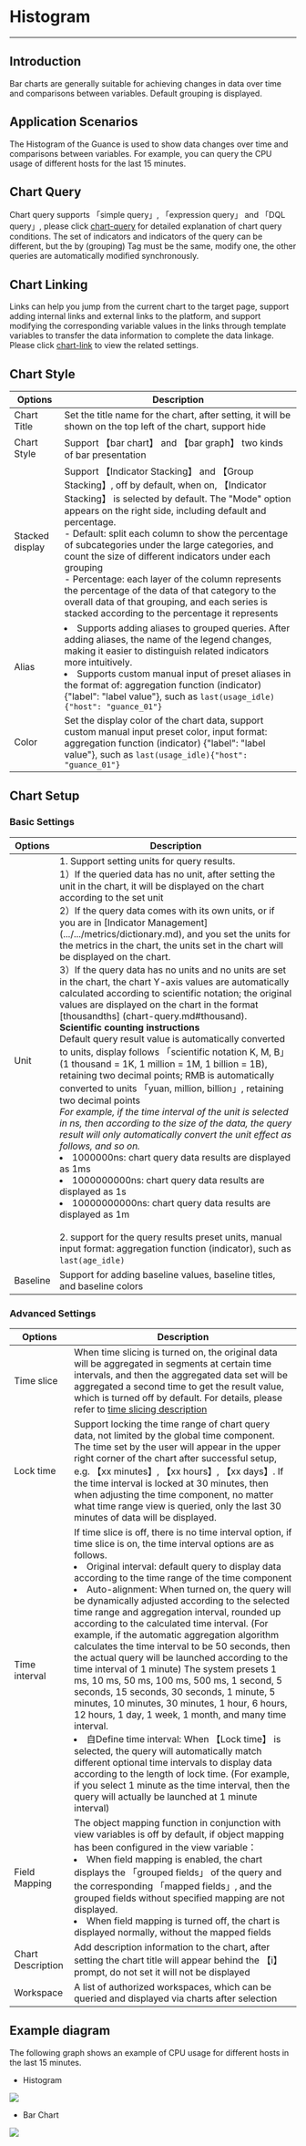 # Histogram

---

## Introduction

Bar charts are generally suitable for achieving changes in data over time and comparisons between variables. Default grouping is displayed.

## Application Scenarios

The Histogram of the Guance is used to show data changes over time and comparisons between variables. For example, you can query the CPU usage of different hosts for the last 15 minutes.

## Chart Query

Chart query supports 「simple query」, 「expression query」 and 「DQL query」, please click [chart-query](chart-query.md) for detailed explanation of chart query conditions. The set of indicators and indicators of the query can be different, but the by (grouping) Tag must be the same, modify one, the other queries are automatically modified synchronously.

## Chart Linking

Links can help you jump from the current chart to the target page, support adding internal links and external links to the platform, and support modifying the corresponding variable values in the links through template variables to transfer the data information to complete the data linkage. Please click [chart-link](chart-link.md) to view the related settings.

## Chart Style
| Options | Description |
| --- | --- |
| Chart Title | Set the title name for the chart, after setting, it will be shown on the top left of the chart, support hide |
| Chart Style | Support 【bar chart】 and 【bar graph】 two kinds of bar presentation |
| Stacked display | Support 【Indicator Stacking】 and 【Group Stacking】, off by default, when on, 【Indicator Stacking】 is selected by default. The "Mode" option appears on the right side, including default and percentage.<br />- Default: split each column to show the percentage of subcategories under the large categories, and count the size of different indicators under each grouping<br />- Percentage: each layer of the column represents the percentage of the data of that category to the overall data of that grouping, and each series is stacked according to the percentage it represents<br /> |
| Alias | <li>Supports adding aliases to grouped queries. After adding aliases, the name of the legend changes, making it easier to distinguish related indicators more intuitively.<br/><li>Supports custom manual input of preset aliases in the format of: aggregation function (indicator) {"label": "label value"}, such as `last(usage_idle){"host": "guance_01"}` |
| Color | Set the display color of the chart data, support custom manual input preset color, input format: aggregation function (indicator) {"label": "label value"}, such as `last(usage_idle){"host": "guance_01"}` |


## Chart Setup

### Basic Settings
| Options | Description |
| --- | --- |
| Unit | 1. Support setting units for query results.<br />1）If the queried data has no unit, after setting the unit in the chart, it will be displayed on the chart according to the set unit<br />2）If the query data comes with its own units, or if you are in [Indicator Management] (.../.../metrics/dictionary.md), and you set the units for the metrics in the chart, the units set in the chart will be displayed on the chart.<br />3）If the query data has no units and no units are set in the chart, the chart Y-axis values are automatically calculated according to scientific notation; the original values are displayed on the chart in the format [thousandths] (chart-query.md#thousand).<br /> **Scientific counting instructions**<br />Default query result value is automatically converted to units, display follows 「scientific notation K, M, B」 (1 thousand = 1K, 1 million = 1M, 1 billion = 1B), retaining two decimal points; RMB is automatically converted to units 「yuan, million, billion」, retaining two decimal points<br />*For example, if the time interval of the unit is selected in ns, then according to the size of the data, the query result will only automatically convert the unit effect as follows, and so on.*<br /><li>1000000ns: chart query data results are displayed as 1ms<br /><li>1000000000ns: chart query data results are displayed as 1s<br /><li>10000000000ns: chart query data results are displayed as 1m<br /><br/>2. support for the query results preset units, manual input format: aggregation function (indicator), such as `last(age_idle)` |
| Baseline | Support for adding baseline values, baseline titles, and baseline colors |

### Advanced Settings
| Options | Description |
| --- | --- |
| Time slice | When time slicing is turned on, the original data will be aggregated in segments at certain time intervals, and then the aggregated data set will be aggregated a second time to get the result value, which is turned off by default. For details, please refer to [time slicing description](chart-query.md#time-slicing) |
| Lock time | Support locking the time range of chart query data, not limited by the global time component. The time set by the user will appear in the upper right corner of the chart after successful setup, e.g. 【xx minutes】, 【xx hours】, 【xx days】. If the time interval is locked at 30 minutes, then when adjusting the time component, no matter what time range view is queried, only the last 30 minutes of data will be displayed. |
| Time interval | If time slice is off, there is no time interval option, if time slice is on, the time interval options are as follows.<br /><li>Original interval: default query to display data according to the time range of the time component<br /><li>Auto-alignment: When turned on, the query will be dynamically adjusted according to the selected time range and aggregation interval, rounded up according to the calculated time interval. (For example, if the automatic aggregation algorithm calculates the time interval to be 50 seconds, then the actual query will be launched according to the time interval of 1 minute) The system presets 1 ms, 10 ms, 50 ms, 100 ms, 500 ms, 1 second, 5 seconds, 15 seconds, 30 seconds, 1 minute, 5 minutes, 10 minutes, 30 minutes, 1 hour, 6 hours, 12 hours, 1 day, 1 week, 1 month, and many time interval.<br /><li>自Define time interval: When 【Lock time】 is selected, the query will automatically match different optional time intervals to display data according to the length of lock time. (For example, if you select 1 minute as the time interval, then the query will actually be launched at 1 minute interval)<br /> |
| Field Mapping | The object mapping function in conjunction with view variables is off by default, if object mapping has been configured in the view variable：<br /><li>When field mapping is enabled, the chart displays the 「grouped fields」 of the query and the corresponding 「mapped fields」, and the grouped fields without specified mapping are not displayed.<br /><li>When field mapping is turned off, the chart is displayed normally, without the mapped fields<br /> |
| Chart Description | Add description information to the chart, after setting the chart title will appear behind the 【i】 prompt, do not set it will not be displayed |
| Workspace | A list of authorized workspaces, which can be queried and displayed via charts after selection |

## Example diagram

The following graph shows an example of CPU usage for different hosts in the last 15 minutes.

- Histogram

![](../img/zhuzhuangtu001.png)

- Bar Chart

![](../img/zhuzhuangtu002.png)

